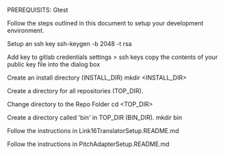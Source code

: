 PREREQUISITS:
    Gtest



Follow the steps outlined in this document to setup your development environment. 

Setup an ssh key
	ssh-keygen -b 2048 -t rsa
 
Add key to gitlab credentials
    settings > ssh keys
    copy the contents of your public key file into the dialog box

Create an install directory (INSTALL_DIR)
	mkdir <INSTALL_DIR>

Create a directory for all repositories (TOP_DIR).

Change directory to the Repo Folder
    cd <TOP_DIR>

Create a directory called 'bin' in TOP_DIR (BIN_DIR).
	mkdir bin

Follow the instructions in Link16TranslatorSetup.README.md

Follow the instructions in PitchAdapterSetup.README.md
